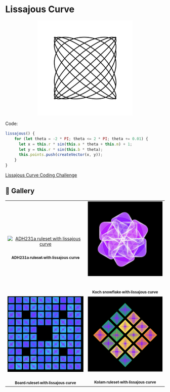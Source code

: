 # Lissajous Curve

<p align="center"><img src="./assets/shape_images/lissajous.jpg" alt="eight" width="300px"></p>

Code:

```JavaScript
lissajous() {
    for (let theta = -2 * PI; theta <= 2 * PI; theta += 0.01) {
      let x = this.r * sin(this.a * theta + this.m) + 1;
      let y = this.r * sin(this.b * theta);
      this.points.push(createVector(x, y));
    }
}
```

[Lissajous Curve Coding Challenge](https://thecodingtrain.com/challenges/116-lissajous-curve-table)


## 🌄 Gallery

<!-- IMAGE-LIST:START - Do not remove or modify this section -->
<!-- prettier-ignore-start -->
<!-- markdownlint-disable -->
<table>
  <tbody>
   <tr>
     <td align="center"><a href=""> <img class="img" src="..assets/Ruleset-shape-examples/adh231a-lissajous.jpg" alt="ADH231a ruleset with lissajous curve" style="vertical-align:top;" width="500" /><br /><sub><b><br/>ADH231a ruleset with lissajous curve</b></sub></a></td>
     <td align="center"><a href=""> <img class="img" src="../assets/Ruleset-shape-examples/koch_snowflake-lissajous.jpg" alt="Koch snowflake with lissajous curve" style=" display: block;
    margin-left: auto;
    margin-right: auto;" width="500" /><br /><sub><b><br/>Koch snowflake with lissajous curve</b></sub></a></td>
    </tr>
    <tr>
     <td align="center"><a href=""> <img class="img" src="../assets/Ruleset-shape-examples/board-lissajous.jpg" alt="Board ruleset with lissajous curve" style="vertical-align:top;" width="500" /><br /><sub><b><br/>Board ruleset with lissajous curve</b></sub></a></td>
    <td align="center"><a href=""> <img class="img" src="../assets/Ruleset-shape-examples/kolam-lissajous.jpg" alt="Kolam ruleset with lissajous curve" style="vertical-align:top;" width="500" /><br /><sub><b><br/>Kolam ruleset with lissajous curve</b></sub></a></td>
 </tbody>
</table>

<!-- markdownlint-restore -->
<!-- prettier-ignore-end -->

<!-- IMAGE-LIST:END -->
